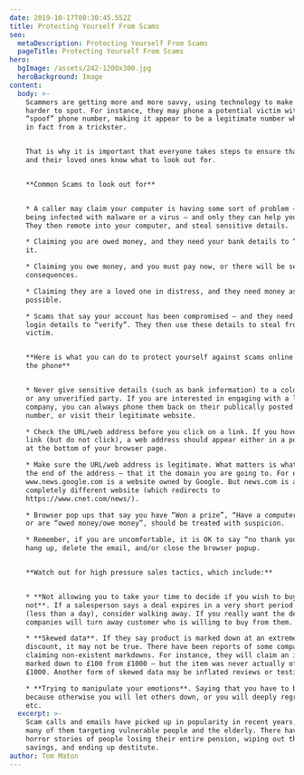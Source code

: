 ```yaml
---
date: 2019-10-17T08:30:45.552Z
title: Protecting Yourself From Scams
seo:
  metaDescription: Protecting Yourself From Scams
  pageTitle: Protecting Yourself From Scams
hero:
  bgImage: /assets/242-1200x300.jpg
  heroBackground: Image
content:
  body: >-
    Scammers are getting more and more savvy, using technology to make them
    harder to spot. For instance, they may phone a potential victim with a
    “spoof” phone number, making it appear to be a legitimate number when it is
    in fact from a trickster.


    That is why it is important that everyone takes steps to ensure that they
    and their loved ones know what to look out for.


    **Common Scams to look out for**


    * A caller may claim your computer is having some sort of problem – such as
    being infected with malware or a virus – and only they can help you fix it.
    They then remote into your computer, and steal sensitive details.

    * Claiming you are owed money, and they need your bank details to “return”
    it.

    * Claiming you owe money, and you must pay now, or there will be serious
    consequences.

    * Claiming they are a loved one in distress, and they need money as soon as
    possible.

    * Scams that say your account has been compromised – and they need your
    login details to “verify”. They then use these details to steal from the
    victim.


    **Here is what you can do to protect yourself against scams online or over
    the phone**


    * Never give sensitive details (such as bank information) to a cold-caller
    or any unverified party. If you are interested in engaging with a legitimate
    company, you can always phone them back on their publically posted phone
    number, or visit their legitimate website.

    * Check the URL/web address before you click on a link. If you hover over a
    link (but do not click), a web address should appear either in a pop up, or
    at the bottom of your browser page.

    * Make sure the URL/web address is legitimate. What matters is what is at
    the end of the address – that it the domain you are going to. For example
    www.news.google.com is a website owned by Google. But news.com is a
    completely different website (which redirects to
    https://www.cnet.com/news/). 

    * Browser pop ups that say you have “Won a prize”, “Have a computer virus”,
    or are “owed money/owe money”, should be treated with suspicion.

    * Remember, if you are uncomfortable, it is OK to say “no thank you” and
    hang up, delete the email, and/or close the browser popup.


    **Watch out for high pressure sales tactics, which include:**


    * **Not allowing you to take your time to decide if you wish to buy or
    not**. If a salesperson says a deal expires in a very short period of time
    (less than a day), consider walking away. If you really want the deal, few
    companies will turn away customer who is willing to buy from them.

    * **Skewed data**. If they say product is marked down at an extreme
    discount, it may not be true. There have been reports of some companies
    claiming non-existent markdowns. For instance, they will claim an item is
    marked down to £100 from £1000 – but the item was never actually offered at
    £1000. Another form of skewed data may be inflated reviews or testimonials.

    * **Trying to manipulate your emotions**. Saying that you have to buy
    because otherwise you will let others down, or you will deeply regret it,
    etc.
  excerpt: >-
    Scam calls and emails have picked up in popularity in recent years, with
    many of them targeting vulnerable people and the elderly. There have been
    horror stories of people losing their entire pension, wiping out their
    savings, and ending up destitute.
author: Tom Maton
---
```

